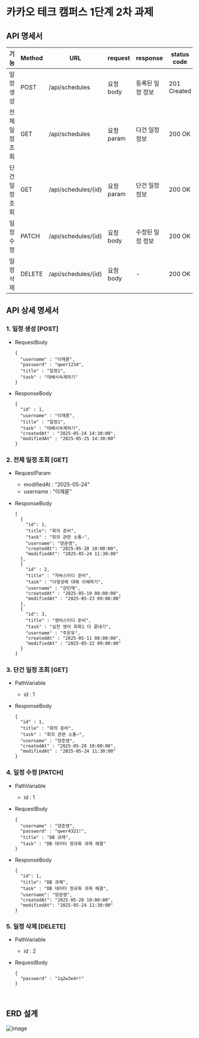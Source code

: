 # 카카오 테크 캠퍼스 1단계 2차 과제


## API 명세서
| 기능 | Method | URL | request | response | status code |
|------|--------|-----|---------|----------|-------------|
| 일정 생성 | POST | /api/schedules | 요청 body | 등록된 일정 정보 | 201 Created |
| 전체 일정 조회 | GET | /api/schedules | 요청 param | 다건 일정 정보 | 200 OK |
| 단건 일정 조회 | GET | /api/schedules/{id} | 요청 param | 단건 일정 정보 | 200 OK |
| 일정 수정 | PATCH | /api/schedules/{id} | 요청 body | 수정된 일정 정보 | 200 OK |
| 일정 삭제 | DELETE | /api/schedules/{id} | 요청 body | - | 200 OK |


## API 상세 명세서 
### 1. 일정 생성 [POST]
- RequestBody
  ```
  {
    "username" : "이재륜",
    "password" : "qwer1234",
    "title" : "일정1",
    "task" : "데베시숙제하기"
  }

- ResponseBody
  ```
  {
    "id" : 1,
    "username" : "이재륜",
    "title" : "일정1",
    "task" : "데베시숙제하기",
    "createdAt" : "2025-05-24 14:30:00",
    "modifiedAt" : "2025-05-25 14:30:00"
  }

### 2. 전체 일정 조회 [GET]
- RequestParam
  - modifiedAt : "2025-05-24"
  - username : "이재륜"

- ResponseBody
  ```
  [
    {
      "id": 1,
      "title": "회의 준비",
      "task" : "회의 관련 소통~",
      "username": "양준영",
      "createdAt": "2025-05-20 10:00:00",
      "modifiedAt": "2025-05-24 11:30:00"
    },
    {
      "id" : 2,
      "title" : "자바스터디 준비",
      "task" : "다형성에 대해 이해하기",
      "username" : "강민재",
      "createdAt" : "2025-05-19 08:00:00",
      "modifiedAt" : "2025-05-23 09:00:00"
    },
    {
      "id": 3,
      "title" : "영어스터디 준비",
      "task" : "실전 영어 회화1 다 끝내기",
      "username" : "주온유",
      "createdAt" : "2025-05-11 08:00:00",
      "modifiedAt" : "2025-05-22 09:00:00"
    }
  ]

### 3. 단건 일정 조회 [GET]
- PathVariable
  - id : 1
    
- ResponseBody
  ```
  {
    "id" : 1,
    "title" : "회의 준비",
    "task" : "회의 관련 소통~",
    "username" : "양준영",
    "createdAt" : "2025-05-20 10:00:00",
    "modifiedAt" : "2025-05-24 11:30:00"
  }
  
### 4. 일정 수정 [PATCH]
- PathVariable
  - id : 1
    
- RequestBody
  ```
  {
    "username" : "양준영",
    "password" : "qwer4321!",
    "title" : "DB 과제",
    "task" : "DB 데이터 정규화 과제 해결"
  }

- ResponseBody
    ```
    {
      "id": 1,
      "title": "DB 과제",
      "task" : "DB 데이터 정규화 과제 해결",
      "username": "양준영",
      "createdAt": "2025-05-20 10:00:00",
      "modifiedAt": "2025-05-24 11:30:00"
    }
    
### 5. 일정 삭제 [DELETE]
- PathVariable
  - id : 2
    
- RequestBody
  ```
  {
    "password" : "1q2w3e4r!"
  }



## ERD 설계
![image](https://github.com/user-attachments/assets/39630885-e602-45ae-9972-499ac9141f34)

